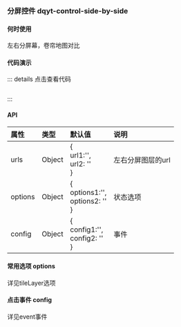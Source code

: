 ### 分屏控件 dqyt-control-side-by-side
#### 何时使用
左右分屏幕，卷帘地图对比
#### 代码演示

<sideBySide-index></sideBySide-index>
::: details 点击查看代码
```vue

```
:::

#### API
| 属性       | 类型   | 默认值   | 说明        |
|:------------- |:-------------|:-----|:----|
| urls | Object | {<br> url1:'', <br> url2: '' <br> } | 左右分屏图层的url  |
| options | Object | {<br> options1:'', <br> options2: '' <br> }  | 状态选项  |
| config | Object | {<br> config1:'', <br> config2: '' <br> }  | 事件  |
#### 常用选项 options
详见tileLayer选项

#### 点击事件 config
详见event事件
